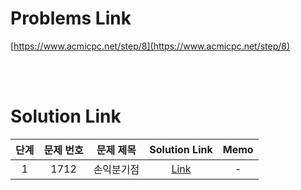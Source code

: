 # Problems Link

[https://www.acmicpc.net/step/8](https://www.acmicpc.net/step/8)

<br><br>

# Solution Link

| 단계 | 문제 번호 | 문제 제목  |            Solution Link             | Memo |
| :--: | :-------: | :--------: | :----------------------------------: | :--: |
|  1   |   1712    | 손익분기점 | [Link](../Solutions/1712_손익분기점) |  -   |
